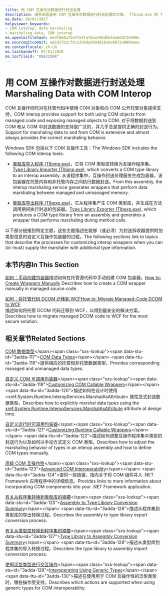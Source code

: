 ```yaml
---
title: 用 COM 互操作对数据进行封送处理
description: 请参阅涵盖用 COM 互操作对数据进行封送处理的文章。 Tlbimp.exe 和 Tlbexp.exe 工具在 COM 类型库和互操作程序集之间转换。
ms.date: 09/07/2017
helpviewer_keywords:
- COM interop, data marshaling
- marshaling data, COM interop
ms.openlocfilehash: eedfb60a75e2fe5fafdaa786dbb54adddf28400e
ms.sourcegitcommit: e02d17b2cf9c1258dadda4810a5e6072a0089aee
ms.contentlocale: zh-CN
ms.lasthandoff: 07/01/2020
ms.locfileid: "85621504"
---
```

# <a name="marshaling-data-with-com-interop"></a><span data-ttu-id="3adda-104">用 COM 互操作对数据进行封送处理</span><span class="sxs-lookup"><span data-stu-id="3adda-104">Marshaling Data with COM Interop</span></span>
<span data-ttu-id="3adda-105">COM 互操作同时对在托管代码中使用 COM 对象和向 COM 公开托管对象提供支持。</span><span class="sxs-lookup"><span data-stu-id="3adda-105">COM interop provides support for both using COM objects from managed code and exposing managed objects to COM.</span></span> <span data-ttu-id="3adda-106">对于将数据封送到 COM 和从 COM 中封送数据的支持是广泛的，并几乎总是提供正确的封送行为。</span><span class="sxs-lookup"><span data-stu-id="3adda-106">Support for marshaling data to and from COM is extensive and almost always provides the correct marshaling behavior.</span></span>  
  
 <span data-ttu-id="3adda-107">Windows SDK 包括以下 COM 互操作工具：</span><span class="sxs-lookup"><span data-stu-id="3adda-107">The Windows SDK includes the following COM interop tools:</span></span>  
  
- <span data-ttu-id="3adda-108">[类型库导入程序 (Tlbimp.exe)](../tools/tlbimp-exe-type-library-importer.md)，它将 COM 类型库转换为互操作程序集。</span><span class="sxs-lookup"><span data-stu-id="3adda-108">[Type Library Importer (Tlbimp.exe)](../tools/tlbimp-exe-type-library-importer.md), which converts a COM type library to an interop assembly.</span></span> <span data-ttu-id="3adda-109">从该程序集中，互操作封送处理服务生成包装器，该包装器在托管内存和非托管内存之间执行数据封送。</span><span class="sxs-lookup"><span data-stu-id="3adda-109">From this assembly, the interop marshaling service generates wrappers that perform data marshaling between managed and unmanaged memory.</span></span>  
  
- <span data-ttu-id="3adda-110">[类型库导出程序 (Tlbexp.exe)](../tools/tlbexp-exe-type-library-exporter.md)，它从程序集产生 COM 类型库，并生成在方法调用期间执行封送的包装器。</span><span class="sxs-lookup"><span data-stu-id="3adda-110">[Type Library Exporter (Tlbexp.exe)](../tools/tlbexp-exe-type-library-exporter.md), which produces a COM type library from an assembly and generates a wrapper that performs marshaling during method calls.</span></span>  
  
 <span data-ttu-id="3adda-111">以下部分链接到特定主题，这些主题描述在能够（或必须）为封送拆收器提供附加类型信息时自定义互操作包装器的过程。</span><span class="sxs-lookup"><span data-stu-id="3adda-111">The following sections link to topics that describe the processes for customizing interop wrappers when you can (or must) supply the marshaler with additional type information.</span></span>  
  
## <a name="in-this-section"></a><span data-ttu-id="3adda-112">本节内容</span><span class="sxs-lookup"><span data-stu-id="3adda-112">In This Section</span></span>  
<span data-ttu-id="3adda-113">[如何：手动创建包装器](how-to-create-wrappers-manually.md)描述如何在托管源代码中手动创建 COM 包装器。</span><span class="sxs-lookup"><span data-stu-id="3adda-113">[How to: Create Wrappers Manually](how-to-create-wrappers-manually.md) Describes how to create a COM wrapper manually in managed source code.</span></span>

 [<span data-ttu-id="3adda-114">如何：将托管代码 DCOM 迁移到 WCF</span><span class="sxs-lookup"><span data-stu-id="3adda-114">How to: Migrate Managed-Code DCOM to WCF</span></span>](how-to-migrate-managed-code-dcom-to-wcf.md)  
 <span data-ttu-id="3adda-115">描述如何将托管 DCOM 代码迁移到 WCF，以得到最安全的解决方案。</span><span class="sxs-lookup"><span data-stu-id="3adda-115">Describes how to migrate managed DCOM code to WCF for the most secure solution.</span></span>  
  
## <a name="related-sections"></a><span data-ttu-id="3adda-116">相关章节</span><span class="sxs-lookup"><span data-stu-id="3adda-116">Related Sections</span></span>  
 <span data-ttu-id="3adda-117">[COM 数据类型](https://docs.microsoft.com/previous-versions/dotnet/netframework-4.0/sak564ww(v=vs.100))</span><span class="sxs-lookup"><span data-stu-id="3adda-117">[COM Data Types](https://docs.microsoft.com/previous-versions/dotnet/netframework-4.0/sak564ww(v=vs.100))</span></span>  
 <span data-ttu-id="3adda-118">提供相应的托管和非托管数据类型。</span><span class="sxs-lookup"><span data-stu-id="3adda-118">Provides corresponding managed and unmanaged data types.</span></span>  
  
 <span data-ttu-id="3adda-119">[自定义 COM 可调用包装器](https://docs.microsoft.com/previous-versions/dotnet/netframework-4.0/3bwc828w(v=vs.100))</span><span class="sxs-lookup"><span data-stu-id="3adda-119">[Customizing COM Callable Wrappers](https://docs.microsoft.com/previous-versions/dotnet/netframework-4.0/3bwc828w(v=vs.100))</span></span>  
 <span data-ttu-id="3adda-120">描述如何在设计时使用 <xref:System.Runtime.InteropServices.MarshalAsAttribute> 属性显式封送数据类型。</span><span class="sxs-lookup"><span data-stu-id="3adda-120">Describes how to explicitly marshal data types using the <xref:System.Runtime.InteropServices.MarshalAsAttribute> attribute at design time.</span></span>  
  
 <span data-ttu-id="3adda-121">[自定义运行时可调用包装器](https://docs.microsoft.com/previous-versions/dotnet/netframework-4.0/e753eftz(v=vs.100))</span><span class="sxs-lookup"><span data-stu-id="3adda-121">[Customizing Runtime Callable Wrappers](https://docs.microsoft.com/previous-versions/dotnet/netframework-4.0/e753eftz(v=vs.100))</span></span>  
 <span data-ttu-id="3adda-122">描述如何调整互操作程序集中类型的封送行为以及如何以手动方式定义 COM 类型。</span><span class="sxs-lookup"><span data-stu-id="3adda-122">Describes how to adjust the marshaling behavior of types in an interop assembly and how to define COM types manually.</span></span>  
  
 <span data-ttu-id="3adda-123">[高级 COM 互操作性](https://docs.microsoft.com/previous-versions/dotnet/netframework-4.0/bd9cdfyx(v=vs.100))</span><span class="sxs-lookup"><span data-stu-id="3adda-123">[Advanced COM Interoperability](https://docs.microsoft.com/previous-versions/dotnet/netframework-4.0/bd9cdfyx(v=vs.100))</span></span>  
 <span data-ttu-id="3adda-124">提供一些链接，指向关于将 COM 组件并入 .NET Framework 应用程序中的详细信息。</span><span class="sxs-lookup"><span data-stu-id="3adda-124">Provides links to more information about incorporating COM components into your .NET Framework application.</span></span>  
  
 <span data-ttu-id="3adda-125">[有关从程序集转换到类型库的摘要](https://docs.microsoft.com/previous-versions/dotnet/netframework-4.0/xk1120c3(v=vs.100))</span><span class="sxs-lookup"><span data-stu-id="3adda-125">[Assembly to Type Library Conversion Summary](https://docs.microsoft.com/previous-versions/dotnet/netframework-4.0/xk1120c3(v=vs.100))</span></span>  
 <span data-ttu-id="3adda-126">描述从程序集到类型库的导出转换过程。</span><span class="sxs-lookup"><span data-stu-id="3adda-126">Describes the assembly to type library export conversion process.</span></span>  
  
 <span data-ttu-id="3adda-127">[有关从类型库转换到程序集的摘要](https://docs.microsoft.com/previous-versions/dotnet/netframework-4.0/k83zzh38(v=vs.100))</span><span class="sxs-lookup"><span data-stu-id="3adda-127">[Type Library to Assembly Conversion Summary](https://docs.microsoft.com/previous-versions/dotnet/netframework-4.0/k83zzh38(v=vs.100))</span></span>  
 <span data-ttu-id="3adda-128">描述从类型库到程序集的导入转换过程。</span><span class="sxs-lookup"><span data-stu-id="3adda-128">Describes the type library to assembly import conversion process.</span></span>  
  
 <span data-ttu-id="3adda-129">[使用泛型类型进行交互操作](https://docs.microsoft.com/previous-versions/dotnet/netframework-4.0/ms229590(v=vs.100))</span><span class="sxs-lookup"><span data-stu-id="3adda-129">[Interoperating Using Generic Types](https://docs.microsoft.com/previous-versions/dotnet/netframework-4.0/ms229590(v=vs.100))</span></span>  
 <span data-ttu-id="3adda-130">描述在使用用于 COM 互操作性的泛型类型时，哪些操作受支持。</span><span class="sxs-lookup"><span data-stu-id="3adda-130">Describes which actions are supported when using generic types for COM interoperability.</span></span>
